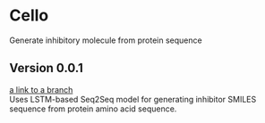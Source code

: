 # Cello
Generate inhibitory molecule from protein sequence

## Version 0.0.1 
[a link to a branch](/leegw00/Cello/leegw00-Cello-0.0.1) <br/>
Uses LSTM-based Seq2Seq model for generating inhibitor SMILES sequence from protein amino acid sequence. <br/>

